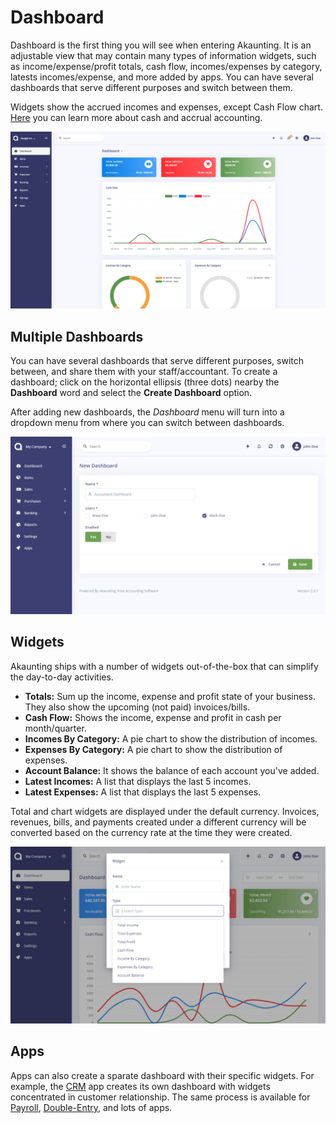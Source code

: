 Dashboard
=========

Dashboard is the first thing you will see when entering Akaunting. It is an adjustable view that may contain many types of information widgets, such as income/expense/profit totals, cash flow, incomes/expenses by category, latests incomes/expense, and more added by apps. You can have several dashboards that serve different purposes and switch between them.

Widgets show the accrued incomes and expenses, except Cash Flow chart. [Here](https://akaunting.com/docs/faq/accrual-vs-cash) you can learn more about cash and accrual accounting.

![dashboard](_images/dashboard.png)

## Multiple Dashboards

You can have several dashboards that serve different purposes, switch between, and share them with your staff/accountant. To create a dashboard; click on the horizontal ellipsis (three dots) nearby the **Dashboard** word and select the **Create Dashboard** option.

After adding new dashboards, the *Dashboard* menu will turn into a dropdown menu from where you can switch between dashboards.

![add dashboard](_images/add_dashboard.png)

## Widgets

Akaunting ships with a number of widgets out-of-the-box that can simplify the day-to-day activities.

- **Totals:** Sum up the income, expense and profit state of your business. They also show the upcoming (not paid) invoices/bills.
- **Cash Flow:** Shows the income, expense and profit in cash per month/quarter.
- **Incomes By Category:** A pie chart to show the distribution of incomes.
- **Expenses By Category:** A pie chart to show the distribution of expenses.
- **Account Balance:** It shows the balance of each account you've added.
- **Latest Incomes:** A list that displays the last 5 incomes.
- **Latest Expenses:** A list that displays the last 5 expenses.

Total and chart widgets are displayed under the default currency. Invoices, revenues, bills, and payments created under a different currency will be converted based on the currency rate at the time they were created.

![add widget](_images/add_widget.png)

## Apps

Apps can also create a sparate dashboard with their specific widgets. For example, the [CRM](https://akaunting.com/apps/crm) app creates its own dashboard with widgets concentrated in customer relationship. The same process is available for [Payroll](https://akaunting.com/apps/payroll), [Double-Entry](https://akaunting.com/apps/double-entry), and lots of apps.
